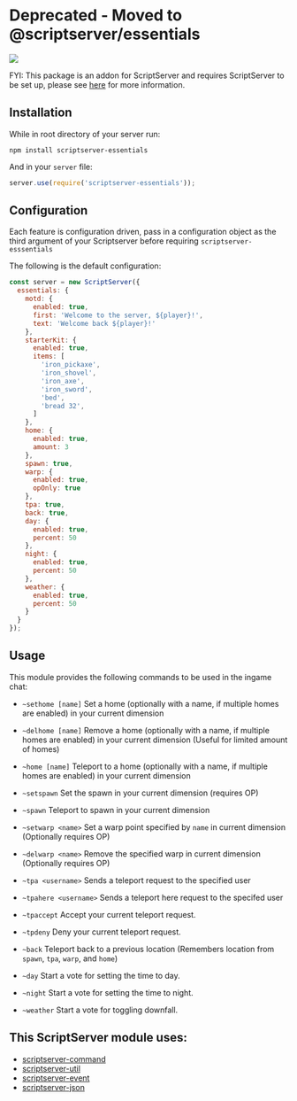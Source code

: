 Deprecated - Moved to @scriptserver/essentials
===================

[![](http://i.imgur.com/zhptNme.png)](https://github.com/garrettjoecox/scriptserver)

FYI: This package is an addon for ScriptServer and requires ScriptServer to be set up, please see [here](https://github.com/garrettjoecox/scriptserver) for more information.

## Installation
While in root directory of your server run:
```
npm install scriptserver-essentials
```
And in your `server` file:
```javascript
server.use(require('scriptserver-essentials'));
```

## Configuration
Each feature is configuration driven, pass in a configuration object as the third argument of your Scriptserver before requiring `scriptserver-esssentials`

The following is the default configuration:
```javascript
const server = new ScriptServer({
  essentials: {
    motd: {
      enabled: true,
      first: 'Welcome to the server, ${player}!',
      text: 'Welcome back ${player}!'
    },
    starterKit: {
      enabled: true,
      items: [
        'iron_pickaxe',
        'iron_shovel',
        'iron_axe',
        'iron_sword',
        'bed',
        'bread 32',
      ]
    },
    home: {
      enabled: true,
      amount: 3
    },
    spawn: true,
    warp: {
      enabled: true,
      opOnly: true
    },
    tpa: true,
    back: true,
    day: {
      enabled: true,
      percent: 50
    },
    night: {
      enabled: true,
      percent: 50
    },
    weather: {
      enabled: true,
      percent: 50
    }
  }
});
```

## Usage
This module provides the following commands to be used in the ingame chat:

- `~sethome [name]`
  Set a home (optionally with a name, if multiple homes are enabled) in your current dimension

- `~delhome [name]`
  Remove a home (optionally with a name, if multiple homes are enabled) in your current dimension (Useful for limited amount of homes)

- `~home [name]`
  Teleport to a home (optionally with a name, if multiple homes are enabled) in your current dimension

- `~setspawn`
  Set the spawn in your current dimension (requires OP)

- `~spawn`
  Teleport to spawn in your current dimension

- `~setwarp <name>`
  Set a warp point specified by `name` in current dimension (Optionally requires OP)

- `~delwarp <name>`
  Remove the specified warp in current dimension (Optionally requires OP)

- `~tpa <username>`
  Sends a teleport request to the specified user

- `~tpahere <username>`
  Sends a teleport here request to the specifed user

- `~tpaccept`
  Accept your current teleport request.

- `~tpdeny`
  Deny your current teleport request.

- `~back`
  Teleport back to a previous location (Remembers location from `spawn`, `tpa`, `warp`, and `home`)

- `~day`
  Start a vote for setting the time to day.

- `~night`
  Start a vote for setting the time to night.

- `~weather`
  Start a vote for toggling downfall.

## This ScriptServer module uses:
  - [scriptserver-command](https://github.com/garrettjoecox/scriptserver-command)
  - [scriptserver-util](https://github.com/garrettjoecox/scriptserver-util)
  - [scriptserver-event](https://github.com/garrettjoecox/scriptserver-event)
  - [scriptserver-json](https://github.com/garrettjoecox/scriptserver-json)
